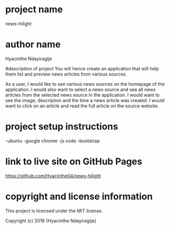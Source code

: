 # project name
news-hilight

# author name
Hyacinthe Ndayiragije

#description of project
 You will hence create an application that will help them list and preview news articles from various sources. 
 
 As a user, I would like to see various news sources on the homepage of the application.
 I would also want to select a news source and see all news articles from the selected news source in the application.
 I would want to see the image, description and the time a news article was created.
 I would want to click on an article and read the full article on the source website.


# project setup instructions
-ubuntu 
-google chrome 
-js code 
-bootstrap

# link to live site on GitHub Pages
https://github.com/Hyacinthe04/news-hilight

# copyright and license information
This project is licensed under the MIT license.

Copyright (c) 2019 {Hyacinthe Ndayiragije}

